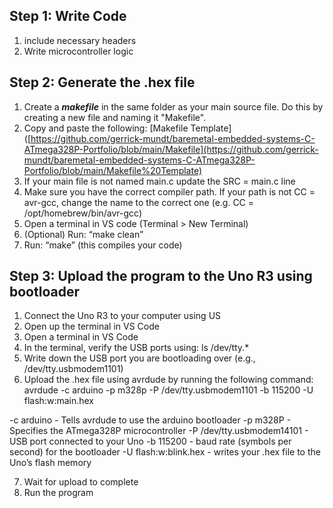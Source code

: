 ## Step 1: Write Code
1. include necessary headers
2. Write microcontroller logic 

## Step 2: Generate the .hex file
1. Create a _**makefile**_ in the same folder as your main source file. Do 
this by creating a new file and naming it "Makefile".
2. Copy and paste the following: [Makefile Template]([https://github.com/gerrick-mundt/baremetal-embedded-systems-C-ATmega328P-Portfolio/blob/main/Makefile](https://github.com/gerrick-mundt/baremetal-embedded-systems-C-ATmega328P-Portfolio/blob/main/Makefile%20Template)
3. If your main file is not named main.c update the SRC = main.c line
4. Make sure you have the correct compiler path. If your path is not CC = avr-gcc, change the name to the correct one (e.g. CC = /opt/homebrew/bin/avr-gcc) 
5. Open a terminal in VS code (Terminal > New Terminal)
6. (Optional) Run: “make clean”
7. Run: “make” (this compiles your code)

## Step 3: Upload the program to the Uno R3 using bootloader
1. Connect the Uno R3 to your computer using US
2. Open up the terminal in VS Code
3. Open a terminal in VS Code
4. In the terminal, verify the USB ports using: ls /dev/tty.*
5. Write down the USB port you are bootloading over (e.g., /dev/tty.usbmodem1101)
6. Upload the .hex file using avrdude by running the following command: avrdude -c arduino -p m328p -P /dev/tty.usbmodem1101 -b 115200 -U flash:w:main.hex

-c arduino - Tells avrdude to use the arduino bootloader
-p m328P - Specifies the ATmega328P microcontroller
-P /dev/tty.usbmodem14101 - USB port connected to your Uno
-b 115200 - baud rate (symbols per second) for the bootloader
-U flash:w:blink.hex - writes your .hex file to the Uno’s flash memory

7. Wait for upload to complete
8. Run the program
